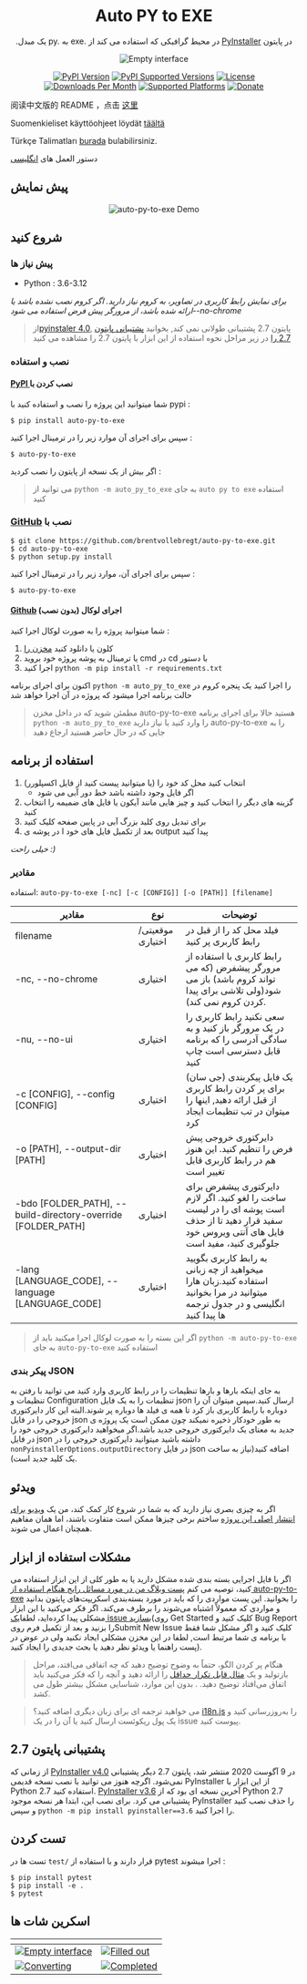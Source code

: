 <h1 align="center">Auto PY to EXE</h1>
<p align="center">.یک مبدل py. به exe. در محیط گرافیکی که استفاده می کند از <a href="https://pyinstaller.readthedocs.io/en/stable/index.html">PyInstaller</a> در پایتون</p>

<p align="center">
    <img src="https://nitratine.net/posts/auto-py-to-exe/feature.png" alt="Empty interface">
</p>

<p align="center">
    <a href="https://pypi.org/project/auto-py-to-exe/"><img src="https://img.shields.io/pypi/v/auto-py-to-exe.svg" alt="PyPI Version"></a>
    <a href="https://pypi.org/project/auto-py-to-exe/"><img src="https://img.shields.io/pypi/pyversions/auto-py-to-exe.svg" alt="PyPI Supported Versions"></a>
    <a href="https://pypi.org/project/auto-py-to-exe/"><img src="https://img.shields.io/pypi/l/auto-py-to-exe.svg" alt="License"></a>
    <a href="https://pepy.tech/project/auto-py-to-exe"><img src="https://static.pepy.tech/badge/auto-py-to-exe/month" alt="Downloads Per Month"></a>
    <a href="https://pyinstaller.readthedocs.io/en/stable/requirements.html"><img src="https://img.shields.io/badge/platform-windows%20%7C%20linux%20%7C%20macos-lightgrey" alt="Supported Platforms"></a>
    <a href="https://www.buymeacoffee.com/brentvollebregt"><img src="https://img.shields.io/badge/-buy_me_a%C2%A0beer-gray?logo=buy-me-a-coffee" alt="Donate"></a>
</p>

阅读中文版的 README ，点击 [这里](./README-Chinese.md)

Suomenkieliset käyttöohjeet löydät [täältä](./README-Finnish.md)

Türkçe Talimatları [burada](./README-Turkish.md) bulabilirsiniz.

دستور العمل های [انگلیسی](./README.md)

## پیش نمایش

<p align="center">
    <img src="https://nitratine.net/posts/auto-py-to-exe/auto-py-to-exe-demo.gif" alt="auto-py-to-exe Demo">
</p>

## شروع کنید

### پیش نیاز ها

- Python : 3.6-3.12

_برای نمایش رابط کاربری در تصاویر، به کروم نیاز دارید. اگر کروم نصب نشده باشد یا ارائه شده باشد، از مرورگر پیش فرض استفاده می شود--no-chrome_

> از[pyinstaler 4.0](https://github.com/pyinstaller/pyinstaller/releases/tag/v4.0), پایتون 2.7 پشتیبانی طولانی نمی کند, بخوانید [پشتیبانی پایتون 2.7 را](#python-27-support)
> در زیر مراحل نحوه استفاده از این ابزار با پایتون 2.7 را مشاهده می کنید

### نصب و استفاده

#### [PyPI ](https://pypi.org/project/auto-py-to-exe/)نصب کردن با

شما میتوانید این پروژه را نصب و استفاده کنید با pypi :

```
$ pip install auto-py-to-exe
```

سپس برای اجرای آن موارد زیر را در ترمینال اجرا کنید :

```
$ auto-py-to-exe
```

اگر بیش از یک نسخه از پایتون را نصب کردید :

> می توانید از `python -m auto_py_to_exe` به جای `auto py to exe` استفاده کنید

### [GitHub](https://github.com/brentvollebregt/auto-py-to-exe) نصب با

```
$ git clone https://github.com/brentvollebregt/auto-py-to-exe.git
$ cd auto-py-to-exe
$ python setup.py install
```

سپس برای اجرای آن، موارد زیر را در ترمینال اجرا کنید :

```
$ auto-py-to-exe
```

#### [Github](https://github.com/brentvollebregt/auto-py-to-exe) اجرای لوکال (بدون نصب)

شما میتوانید پروژه را به صورت لوکال اجرا کنید :

1. کلون یا دانلود کنید [مخزن را](https://github.com/brentvollebregt/auto-py-to-exe)
2. یا ترمینال به پوشه پروژه خود بروید cmd در cd با دستور
3. اجرا کنید `python -m pip install -r requirements.txt`

اکنون برای اجرای برنامه `python -m auto_py_to_exe` را اجرا کنید
یک پنجره کروم در حالت برنامه اجرا میشود که پروژه در آن اجرا خواهد شد

> مطمئن شوید که در داخل مخزن auto-py-to-exe هستید حالا برای اجرای برنامه `python -m auto_py_to_exe`
> را وارد کنید
> یا نیاز دارید auto-py-to-exe را به جایی که در حال حاضر هستید ارجاع دهید

## استفاده از برنامه

1. انتخاب کنید محل کد خود را (یا میتوانید پیست کنید از فایل اکسپلورر)
   - اگر فایل وجود داشته باشد خط دور آبی می شود
2. گزینه های دیگر را انتخاب کنید و چیز هایی مانند آیکون یا فایل های ضمیمه را انتخاب کنید
3. برای تبدیل روی کلید بزرگ آبی در پایین صفحه کلیک کنید
4. بعد از تکمیل فایل های خود ا در پوشه ی output پیدا کنید

_خیلی راحت :)_

### مقادیر

استفاده: `auto-py-to-exe [-nc] [-c [CONFIG]] [-o [PATH]] [filename]`

| مقادیر                                                       | نوع             | توضیحات                                                                                                                                         |
| ------------------------------------------------------------ | --------------- | ----------------------------------------------------------------------------------------------------------------------------------------------- |
| filename                                                     | موقعیتی/اختیاری | فیلد محل کد را از قبل در رابط کاربری پر کنید                                                                                                    |
| -nc, --no-chrome                                             | اختیاری         | رابط کاربری با استفاده از مرورگر پیشفرض (که می تواند کروم باشد) باز می شود(ولی تلاشی برای پیدا کردن کروم نمی کند).                              |
| -nu, --no-ui                                                 | اختیاری         | سعی نکنید رابط کاربری را در یک مرورگر باز کنید و به سادگی آدرسی را که برنامه قابل دسترسی است چاپ کنید                                           |
| -c [CONFIG], --config [CONFIG]                               | اختیاری         | یک فایل پیکربندی (جی سان) برای پر کردن رابط کاربری از قبل ارائه دهید, اینها را میتوان در تب تنظیمات ایجاد کرد                                   |
| -o [PATH], --output-dir [PATH]                               | اختیاری         | دایرکتوری خروجی پیش فرض را تنظیم کنید. این هنوز هم در رابط کاربری قابل تغییر است                                                                |
| -bdo [FOLDER_PATH], --build-directory-override [FOLDER_PATH] | اختیاری         | دایرکتوری پیشفرض برای ساخت را لغو کنید. اگر لازم است پوشه ای را در لیست سفید قرار دهید تا از حذف فایل های آنتی ویروس خود جلوگیری کنید، مفید است |
| -lang [LANGUAGE_CODE], --language [LANGUAGE_CODE]            | اختیاری         | به رابط کاربری بگویید میخواهید از چه زبانی استفاده کنید.زبان هارا میتوانید در مرا بخوانید انگلیسی و در جدول ترجمه ها پیدا کنید                  |

> اگر این بسته را به صورت لوکال اجرا میکنید باید از `python -m auto-py-to-exe` به جای `auto-py-to-exe` استفاده کنید

### پیکر بندی JSON

به جای اینکه بارها و بارها تنظیمات را در رابط کاربری وارد کنید می توانید با رفتن به تنظیمات و Configuration تنظیمات را به یک فایل json ارسال کنید.سپس میتوان آن را دوباره با رابط کاربری باز کرد تا همه ی فیلد ها دوباره پر شوند.البته این کار دایرکتوری خروجی را در فایل json به طور خودکار ذخیره نمیکند چون ممکن است یک پروژه ی جدید به معنای یک دایرکتوری خروجی جدید باشد.اگر میخواهید دایرکتوری خروجی خود را در فایل json داشته باشید میتوانید دایرکتوری خروجی را در `nonPyinstallerOptions.outputDirectory` در فایل json اضافه کنید(نیاز به ساخت یک کلید جدید است).

## ویدئو

اگر به چیزی بصری نیاز دارید که به شما در شروع کار کمک کند، من یک [ویدیو برای انتشار اصلی این پروژه](https://youtu.be/OZSZHmWSOeM) ساختم برخی چیزها ممکن است متفاوت باشند، اما همان مفاهیم همچنان اعمال می شوند.

## مشکلات استفاده از ابزار

اگر با فایل اجرایی بسته بندی شده مشکل دارید یا به طور کلی از این ابزار استفاده می کنید، توصیه می کنم [پست وبلاگ من در مورد مسائل رایج هنگام استفاده از auto-py-to-exe](https://nitratine.net/blog/post/issues-when-using-auto-py-to-exe/?utm_source=auto_py_to_exe&utm_medium=readme_link&utm_campaign=auto_py_to_exe_help) را بخوانید. این پست مواردی را که باید در مورد بسته‌بندی اسکریپت‌های پایتون بدانید و مواردی که معمولاً اشتباه می‌شوند را برطرف می‌کند.
اگر فکر می‌کنید با این ابزار مشکلی پیدا کرده‌اید، لطفا[یک issue بسازید](https://github.com/brentvollebregt/auto-py-to-exe/issues/new/choose)(روی Get Started کلیک کنید و Bug Report را بزنید و بعد از تکمیل فرم رویSubmit New Issue کلیک کنید و اگر مشکل شما فقط با برنامه ی شما مرتبط است, لطفا در این مخزن مشکلی ایجاد نکنید ولی در عوض در پست راهنما یا ویدئو نظر دهید یا بحث جدیدی را ایجاد کنید).

> هنگام پر کردن الگو، حتماً به وضوح توضیح دهید که چه اتفاقی می‌افتد، مراحل بازتولید و یک [مثال قابل تکرار حداقل](https://stackoverflow.com/help/minimal-reproducible-example) را ارائه دهید و آنچه را که فکر می‌کنید باید اتفاق می‌افتاد توضیح دهید. . بدون این موارد، شناسایی مشکل بیشتر طول می کشد.

> می خواهید ترجمه ای برای زبان دیگری اضافه کنید؟ [i18n.js](https://github.com/brentvollebregt/auto-py-to-exe/blob/master/auto_py_to_exe/web/js/i18n.js) را به‌روزرسانی کنید و یک پول ریکوئست ارسال کنید یا آن را در یک issue پیوست کنید.

## پشتیبانی پایتون 2.7

از زمانی که [PyInstaller v4.0](https://github.com/pyinstaller/pyinstaller/releases/tag/v4.0) در 9 آگوست 2020 منتشر شد، پایتون 2.7 دیگر پشتیبانی نمی‌شود. اگرچه هنوز می توانید با نصب نسخه قدیمی PyInstaller از این ابزار با Python 2.7 استفاده کنید. [PyInstaller v3.6](https://github.com/pyinstaller/pyinstaller/releases/tag/v3.6) آخرین نسخه ای بود که از Python 2.7 پشتیبانی می کرد. برای نصب این، ابتدا هر نسخه موجود PyInstaller را حذف نصب کنید و سپس `python -m pip install pyinstaller==3.6` را اجرا کنید.

## تست کردن

تست ها در `test/` قرار دارند و با استفاده از pytest اجرا میشوند :

```
$ pip install pytest
$ pip install -e .
$ pytest
```

## اسکرین شات ها

| <!-- -->                                                                                                                                             | <!-- -->                                                                                                                              |
| ---------------------------------------------------------------------------------------------------------------------------------------------------- | ------------------------------------------------------------------------------------------------------------------------------------- |
| [![Empty interface](https://nitratine.net/posts/auto-py-to-exe/empty-interface.png)](https://nitratine.net/posts/auto-py-to-exe/empty-interface.png) | [![Filled out](https://nitratine.net/posts/auto-py-to-exe/filled-out.png)](https://nitratine.net/posts/auto-py-to-exe/filled-out.png) |
| [![Converting](https://nitratine.net/posts/auto-py-to-exe/converting.png)](https://nitratine.net/posts/auto-py-to-exe/converting.png)                | [![Completed](https://nitratine.net/posts/auto-py-to-exe/completed.png)](https://nitratine.net/posts/auto-py-to-exe/completed.png)    |
